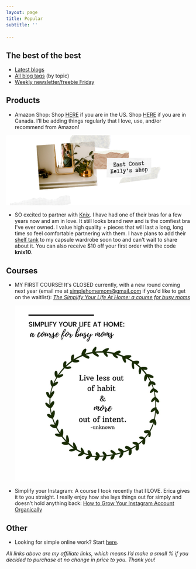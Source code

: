 ```yaml
---
layout: page
title: Popular
subtitle: ''

---
```

## The best of the best

* [Latest blogs](http://kellymbriggs.github.io/)
* [All blog tags](http://kellymbriggs.github.io/tags/) (by topic)
* [Weekly newsletter/freebie Friday](http://eepurl.com/gYFb-r)

## Products

* Amazon Shop: Shop [HERE](http://www.amazon.com/shop/eastcoastkelly) if you are in the US. Shop [HERE](http://www.amazon.ca/shop/eastcoastkelly) if you are in Canada. I’ll be adding things regularly that I love, use, and/or recommend from Amazon!

![A picture of me looking in the mirror.](/uploads/20200606_151056_0000-1.png "mirrorpic")

* SO excited to partner with [Knix](https://prf.hn/click/camref:1101leRdT). I have had one of their bras for a few years now and am in love. It still looks brand new and is the comfiest bra I've ever owned. I value high quality + pieces that will last a long, long time so feel comfortable partnering with them. I have plans to add their [shelf tank](https://prf.hn/click/camref:1101leRdT) to my capsule wardrobe soon too and can't wait to share about it. You can also receive $10 off your first order with the code **knix10**.

## Courses

* MY FIRST COURSE! It's CLOSED currently, with a new round coming next year (email me at simplehomemom@gmail.com if you'd like to get on the waitlist): [_The Simplify Your Life At Home: a course for busy moms_](http://kellymbriggs.github.io/course)

  ![](/uploads/20201006_142440_0000_compress75.jpg)
* Simplify your Instagram: A course I took recently that I LOVE. Erica gives it to you straight. I really enjoy how she lays things out for simply and doesn’t hold anything back: [How to Grow Your Instagram Account Organically](https://digital.mombreak.ca/howigrewmyinstagram/26mcq)

## Other

* Looking for simple online work? Start [here](https://forms.gle/v11JEewD81mxsUyf6).

_All links above are my affiliate links, which means I’d make a small % if you decided to purchase at no change in price to you. Thank you!_